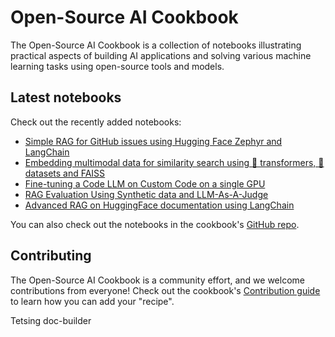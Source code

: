 # Open-Source AI Cookbook

The Open-Source AI Cookbook is a collection of notebooks illustrating practical aspects of building AI 
applications and solving various machine learning tasks using open-source tools and models.

## Latest notebooks

Check out the recently added notebooks: 

- [Simple RAG for GitHub issues using Hugging Face Zephyr and LangChain](RAG_zephyr_langchain)
- [Embedding multimodal data for similarity search using 🤗 transformers, 🤗 datasets and FAISS](FAISS_with_HF_datasets_and_CLIP)
- [Fine-tuning a Code LLM on Custom Code on a single GPU](Fine_tuning_Code_LLM_on_single_GPU)
- [RAG Evaluation Using Synthetic data and LLM-As-A-Judge](RAG_evaluation)
- [Advanced RAG on HuggingFace documentation using LangChain](advanced_RAG)

You can also check out the notebooks in the cookbook's [GitHub repo](https://github.com/huggingface/cookbook).

## Contributing

The Open-Source AI Cookbook is a community effort, and we welcome contributions from everyone! 
Check out the cookbook's [Contribution guide](https://github.com/huggingface/cookbook/blob/main/README.md) to learn 
how you can add your "recipe". 


Tetsing doc-builder